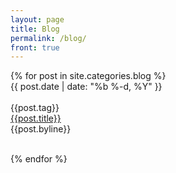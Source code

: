 ```yaml
---
layout: page
title: Blog
permalink: /blog/
front: true
---
```


<div class="home">
  {% for post in site.categories.blog %}
  <div class="post postContent">
    <div  class="postDate"><time datetime="{{ post.date | date_to_xmlschema }}" itemprop="datePublished">{{ post.date | date: "%b %-d, %Y" }}</time>
    </div><br>
    <div class="postDay">
      {{post.tag}}
    </div>
    <div class="postTitle">
    <a class='postLink' href="{{site.url}}{{site.baseurl}}{{post.url}}">{{post.title}}</a>
    </div>
    <div class="postExt">
        {{post.byline}}
    </div>
    <br>

  </div>


  {% endfor %}
</div>



